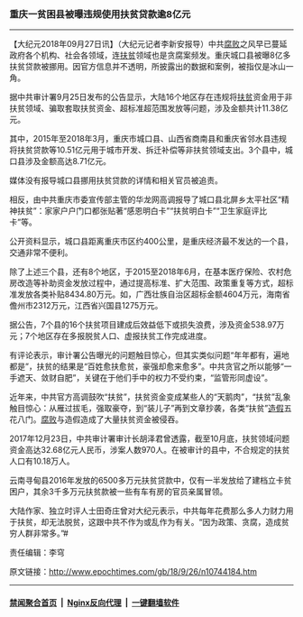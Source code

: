 ### 重庆一贫困县被曝违规使用扶贫贷款逾8亿元
------------------------

<p>【大纪元2018年09月27日讯】（大纪元记者李新安报导）中共<a href="http://www.epochtimes.com/gb/tag/%E8%85%90%E8%B4%A5.html">腐败</a>之风早已蔓延政府各个机构、社会各领域，连<a href="http://www.epochtimes.com/gb/tag/%E6%89%B6%E8%B4%AB.html">扶贫</a>领域也是贪腐案频发。重庆城口县被曝8亿多扶贫贷款被挪用。因官方信息并不透明，所披露出的数据和案例，被指仅是冰山一角。</p>
<p>据中共审计署9月25日发布的公告显示，大陆16个地区存在违规将<a href="http://www.epochtimes.com/gb/tag/%E6%89%B6%E8%B4%AB.html">扶贫</a>资金用于非扶贫领域、骗取套取扶贫资金、超标准超范围发放等问题，涉及金额共计11.38亿元。</p>
<p>其中，2015年至2018年3月，重庆市城口县、山西省商南县和重庆省邻水县违规将扶贫贷款等10.51亿元用于城市开发、拆迁补偿等非扶贫领域支出。3个县中，城口县涉及金额高达8.71亿元。</p>
<p>媒体没有报导城口县挪用扶贫贷款的详情和相关官员被追责。</p>
<p>相反，由中共重庆市委宣传部主管的华龙网高调报导了城口县北屏乡太平社区“精神扶贫”：家家户户门口都张贴著“感恩明白卡”“扶贫明白卡”“卫生家庭评比卡”等。</p>
<p>公开资料显示，城口县距离重庆市区约400公里，是重庆经济最不发达的一个县，交通非常不便利。</p>
<p>除了上述三个县，还有8个地区，于2015至2018年6月，在基本医疗保险、农村危房改造等补助资金发放过程中，通过提高标准、扩大范围、政策重复等方式，超标准发放各类补贴8434.80万元。如，广西壮族自治区超标金额4604万元，海南省儋州市2312万元，江西省兴国县1275万元。</p>
<p>据公告，7个县的16个扶贫项目建成后效益低下或损失浪费，涉及资金538.97万元；7个地区存在多报脱贫人口、虚报扶贫工作完成进度。</p>
<p>有评论表示，审计署公告曝光的问题触目惊心，但其实类似问题“年年都有，遍地都是”，扶贫的结果是“百姓愈扶愈贫，豪强却愈来愈多”。中共贪官之所以能够“一手遮天、敛财自肥”，关键在于他们手中的权力不受约束，“监管形同虚设”。</p>
<p>近年来，中共官方高调鼓吹“扶贫”，扶贫资金变成某些人的“天鹅肉”，“扶贫”乱象触目惊心：从雁过拔毛，强取豪夺，到“装儿子”再到文章抄袭，各类“扶贫”<a href="http://www.epochtimes.com/gb/tag/%E9%80%A0%E5%81%87.html">造假</a>五花八门。<a href="http://www.epochtimes.com/gb/tag/%E8%85%90%E8%B4%A5.html">腐败</a>与造假造成了大量扶贫资金被侵吞。</p>
<p>2017年12月23日，中共审计署审计长胡泽君曾透露，截至10月底，扶贫领域问题资金高达32.68亿元人民币，涉案人数970人。在被审计的县中，不合规定的扶贫人口有10.18万人。</p>
<p>云南寻甸县2016年发放的6500多万元扶贫贷款中，仅有一半发放给了建档立卡贫困户，其余3千多万元扶贫款被一些有车有房的官员亲属冒领。</p>
<p>大陆作家、独立时评人士田奇庄曾对大纪元表示，中共每年花费那么多人力财力用于扶贫，却无法脱贫，这跟中共不作为或乱作为有关。“因为政策、贪腐，造成贫穷人群非常多。”#</p>
<p>责任编辑：李穹</p>

原文链接：http://www.epochtimes.com/gb/18/9/26/n10744184.htm


------------------------
#### [禁闻聚合首页](https://github.com/gfw-breaker/banned-news/blob/master/README.md) &nbsp;|&nbsp; [Nginx反向代理](https://github.com/gfw-breaker/open-proxy/blob/master/README.md) &nbsp;|&nbsp; [一键翻墙软件](https://github.com/gfw-breaker/nogfw/blob/master/README.md)